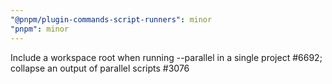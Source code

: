 ```yaml
---
"@pnpm/plugin-commands-script-runners": minor
"pnpm": minor
---
```


Include a workspace root when running --parallel in a single project #6692; collapse an output of parallel scripts #3076
